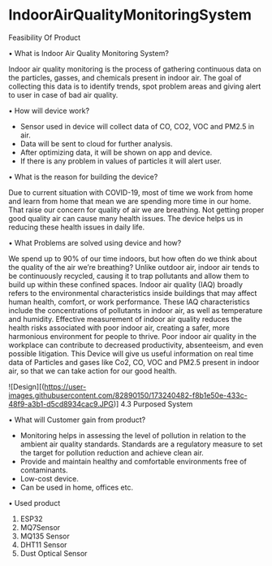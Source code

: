 # IndoorAirQualityMonitoringSystem      

Feasibility Of Product

•	What is Indoor Air Quality Monitoring System?

Indoor air quality monitoring is the process of gathering continuous data on the particles, gasses, and chemicals present in indoor air. The goal of collecting this data is to identify trends, spot problem areas and giving alert to user in case of bad air quality.

•	How will device work?

-	Sensor used in device will collect data of CO, CO2, VOC and PM2.5 in air.
-	Data will be sent to cloud for further analysis.
-	After optimizing data, it will be shown on app and device.
-	If there is any problem in values of particles it will alert user.


•	What is the reason for building the device?

Due to current situation with COVID-19, most of time we work from home and learn from home that mean we are spending more time in our home. That raise our concern for quality of air we are breathing. Not getting proper good quality air can cause many health issues.  The device helps us in reducing these health issues in daily life.

•	What Problems are solved using device and how?

We spend up to 90% of our time indoors, but how often do we think about the quality of the air we’re breathing? Unlike outdoor air, indoor air tends to be continuously recycled, causing it to trap pollutants and allow them to build up within these confined spaces. Indoor air quality (IAQ) broadly refers to the environmental characteristics inside buildings that may affect human health, comfort, or work performance. These IAQ characteristics include the concentrations of pollutants in indoor air, as well as temperature and humidity. Effective measurement of indoor air quality reduces the health risks associated with poor indoor air, creating a safer, more harmonious environment for people to thrive.
Poor indoor air quality in the workplace can contribute to decreased productivity, absenteeism, and even possible litigation. 
This Device will give us useful information on real time data of Particles and gases like Co2, CO, VOC and PM2.5 present in indoor air, so that we can take action for our good health.

![Design][(https://user-images.githubusercontent.com/82890150/173240482-f8b1e50e-433c-48f9-a3b1-d5cd8934cac9.JPG)]
 4.3 Purposed System

•	What will Customer gain from product?

-	Monitoring helps in assessing the level of pollution in relation to the ambient air quality standards. Standards are a regulatory measure to set the target         for pollution reduction and achieve clean air.
-	Provide and maintain healthy and comfortable environments free of contaminants.
-	Low-cost device.
-	Can be used in home, offices etc.

•	Used product

1.	ESP32	
2.	MQ7Sensor	
3.	MQ135 Sensor	
4.	DHT11 Sensor	
5.	Dust Optical Sensor	
		
